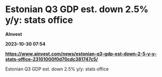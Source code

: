 # Estonian Q3 GDP est. down 2.5% y/y: stats office
**AInvest**

**2023-10-30 07:54**

**https://www.ainvest.com/news/estonian-q3-gdp-est-down-2-5-y-y-stats-office-23101000f0d70cdc381747c5/**

Estonian Q3 GDP est. down 2.5% y/y: stats office